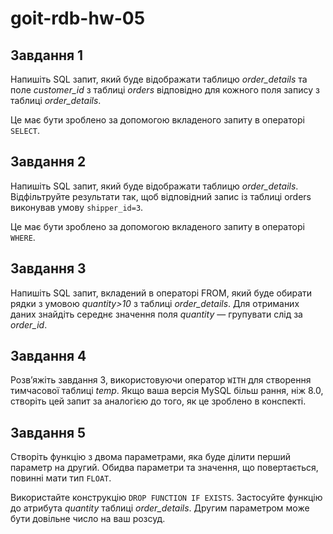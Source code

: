 # goit-rdb-hw-05

## Завдання 1

Напишіть SQL запит, який буде відображати таблицю *order_details* та поле *customer_id* з таблиці *orders* відповідно для кожного поля запису з таблиці *order_details*.

Це має бути зроблено за допомогою вкладеного запиту в операторі `SELECT`.

## Завдання 2

Напишіть SQL запит, який буде відображати таблицю *order_details*. Відфільтруйте результати так, щоб відповідний запис із таблиці orders виконував умову `shipper_id=3`.

Це має бути зроблено за допомогою вкладеного запиту в операторі `WHERE`.

## Завдання 3

Напишіть SQL запит, вкладений в операторі FROM, який буде обирати рядки з умовою *quantity>10* з таблиці *order_details*. Для отриманих даних знайдіть середнє значення поля *quantity* — групувати слід за *order_id*.

## Завдання 4

Розв’яжіть завдання 3, використовуючи оператор `WITH` для створення тимчасової таблиці *temp*. Якщо ваша версія MySQL більш рання, ніж 8.0, створіть цей запит за аналогією до того, як це зроблено в конспекті.

## Завдання 5

Створіть функцію з двома параметрами, яка буде ділити перший параметр на другий. Обидва параметри та значення, що повертається, повинні мати тип `FLOAT`.

Використайте конструкцію `DROP FUNCTION IF EXISTS`. Застосуйте функцію до атрибута *quantity* таблиці *order_details*. Другим параметром може бути довільне число на ваш розсуд.
